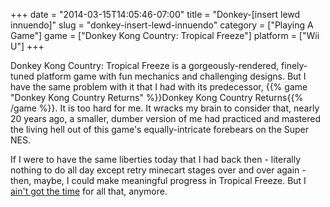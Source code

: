 +++
date = "2014-03-15T14:05:46-07:00"
title = "Donkey-[insert lewd innuendo]"
slug = "donkey-insert-lewd-innuendo"
category = ["Playing A Game"]
game = ["Donkey Kong Country: Tropical Freeze"]
platform = ["Wii U"]
+++

Donkey Kong Country: Tropical Freeze is a gorgeously-rendered, finely-tuned platform game with fun mechanics and challenging designs.  But I have the same problem with it that I had with its predecessor, {{% game "Donkey Kong Country Returns" %}}Donkey Kong Country Returns{{% /game %}}.  It is too hard for me.  It wracks my brain to consider that, nearly 20 years ago, a smaller, dumber version of me had practiced and mastered the living hell out of this game's equally-intricate forebears on the Super NES.

If I were to have the same liberties today that I had back then - literally nothing to do all day except retry minecart stages over and over again - then, maybe, I could make meaningful progress in Tropical Freeze.  But I <a href="http://knowyourmeme.com/memes/sweet-brown-aint-nobody-got-time-for-that">ain't got the time</a> for all that, anymore.